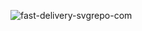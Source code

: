 
![fast-delivery-svgrepo-com](https://github.com/user-attachments/assets/69802d7e-f283-4443-82c2-ef61b443119c)
